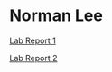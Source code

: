 # Norman Lee

[Lab Report 1](https://normanlee8.github.io/cse15l-lab-reports/lab-report-1.html)

[Lab Report 2](https://normanlee8.github.io/cse15l-lab-reports/lab-report-2.html)
